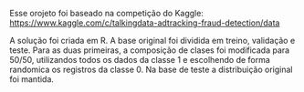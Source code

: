 Esse orojeto foi baseado na competição do Kaggle: https://www.kaggle.com/c/talkingdata-adtracking-fraud-detection/data

A solução foi criada em R. A base original foi dividida em treino, validação e teste. Para as duas primeiras, a composição de clases foi modificada para 50/50, utilizandos todos os dados da classe 1 e escolhendo de forma randomica os registros da classe 0. Na base de teste a distribuição original foi mantida.
